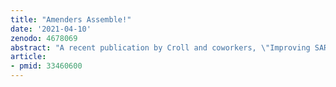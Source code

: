 ```yaml
---
title: "Amenders Assemble!"
date: '2021-04-10'
zenodo: 4678069
abstract: "A recent publication by Croll and coworkers, \"Improving SARS-CoV-2 structures: Peer review by early coordinate release\" <a href="https://pubmed.ncbi.nlm.nih.gov/33460600/"></a>(https://pubmed.ncbi.nlm.nih.gov/33460600/), describes a unique form of peer-review enabled by the early release of biomolecular structure coordinates and density maps and details its critical role in the search for SARS-CoV-2 vaccines and treatments. The authors walk us through identification and remediation of model pathologies in seven preprints, describing what problems they identified, what tools allowed them to make these discoveries, how each of these could have been missed by the original authors during refinement, and how the corrections were subsequently disseminated to the structural biology community. While correcting other people's work is naturally a delicate topic, this paper carefully and convincingly lays out the arguments for both the publication of flawed initial models and their timely correction. Hopefully this demonstration of the potential of preprint and post-publication peer review inspires similar efforts."
article:
- pmid: 33460600
---
```

